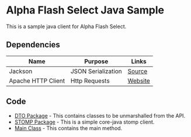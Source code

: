 # Alpha Flash Select Java Sample

This is a sample java client for Alpha Flash Select.

## Dependencies

| Name                  | Purpose               | Links
| --                    | --                    | --
| Jackson               | JSON Serialization    | [Source](https://github.com/FasterXML/jackson)
| Apache HTTP Client    | Http Requests         | [Website](https://hc.apache.org/httpcomponents-client-5.0.x/)

## Code

 * [DTO Package](src/main/java/dto) - This contains classes to be unmarshalled from the API. 
 * [STOMP Package](src/main/java/stomp) - This is a simple core-java stomp client. 
 * [Main Class](src/main/java/Main.java) - This contains the main method. 